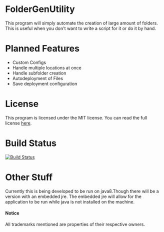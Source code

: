 FolderGenUtility
================

This program will simply automate the creation of large amount of folders. This is useful when you don't want to write a script for it or do it by hand.

Planned Features
===
* Custom Configs
* Handle multiple locations at once
* Handle subfolder creation
* Autodeployment of Files
 * Save deployment configuration

License
===
This program is licensed under the MIT license. You can read the full license [here](https://raw.githubusercontent.com/carharttjimmy/FolderGenUtility/master/LICENSE).

Build Status
===
[![Build Status](https://travis-ci.org/carharttjimmy/FolderGenUtility.svg?branch=master)](https://travis-ci.org/carharttjimmy/FolderGenUtility)

Other Stuff
===
Currently this is being developed to be run on java8.Though there will be a version with an embedded jre. The embedded jre will allow for the application to be run while java is not installed on the machine.

#### Notice
All trademarks mentioned are properties of their respective owners.
